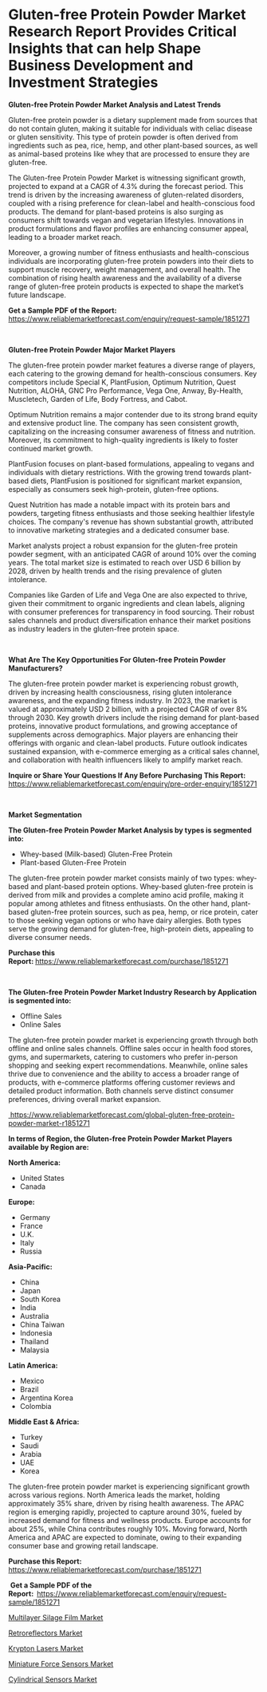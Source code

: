 <p><h1>Gluten-free Protein Powder Market Research Report Provides Critical Insights that can help Shape Business Development and Investment Strategies</h1></p><p><strong>Gluten-free Protein Powder Market Analysis and Latest Trends</strong></p>
<p><p>Gluten-free protein powder is a dietary supplement made from sources that do not contain gluten, making it suitable for individuals with celiac disease or gluten sensitivity. This type of protein powder is often derived from ingredients such as pea, rice, hemp, and other plant-based sources, as well as animal-based proteins like whey that are processed to ensure they are gluten-free.</p><p>The Gluten-free Protein Powder Market is witnessing significant growth, projected to expand at a CAGR of 4.3% during the forecast period. This trend is driven by the increasing awareness of gluten-related disorders, coupled with a rising preference for clean-label and health-conscious food products. The demand for plant-based proteins is also surging as consumers shift towards vegan and vegetarian lifestyles. Innovations in product formulations and flavor profiles are enhancing consumer appeal, leading to a broader market reach.</p><p>Moreover, a growing number of fitness enthusiasts and health-conscious individuals are incorporating gluten-free protein powders into their diets to support muscle recovery, weight management, and overall health. The combination of rising health awareness and the availability of a diverse range of gluten-free protein products is expected to shape the market’s future landscape.</p></p>
<p><strong>Get a Sample PDF of the Report:&nbsp;</strong> <a href="https://www.reliablemarketforecast.com/enquiry/request-sample/1851271?utm_campaign=1601&utm_medium=2&utm_source=Github&utm_content=ia&utm_term=19102024&utm_id=gluten-free-protein-powder">https://www.reliablemarketforecast.com/enquiry/request-sample/1851271</a></p>
<p>&nbsp;</p>
<p><strong>Gluten-free Protein Powder Major Market Players</strong></p>
<p><p>The gluten-free protein powder market features a diverse range of players, each catering to the growing demand for health-conscious consumers. Key competitors include Special K, PlantFusion, Optimum Nutrition, Quest Nutrition, ALOHA, GNC Pro Performance, Vega One, Anway, By-Health, Muscletech, Garden of Life, Body Fortress, and Cabot. </p><p>Optimum Nutrition remains a major contender due to its strong brand equity and extensive product line. The company has seen consistent growth, capitalizing on the increasing consumer awareness of fitness and nutrition. Moreover, its commitment to high-quality ingredients is likely to foster continued market growth.</p><p>PlantFusion focuses on plant-based formulations, appealing to vegans and individuals with dietary restrictions. With the growing trend towards plant-based diets, PlantFusion is positioned for significant market expansion, especially as consumers seek high-protein, gluten-free options.</p><p>Quest Nutrition has made a notable impact with its protein bars and powders, targeting fitness enthusiasts and those seeking healthier lifestyle choices. The company's revenue has shown substantial growth, attributed to innovative marketing strategies and a dedicated consumer base.</p><p>Market analysts project a robust expansion for the gluten-free protein powder segment, with an anticipated CAGR of around 10% over the coming years. The total market size is estimated to reach over USD 6 billion by 2028, driven by health trends and the rising prevalence of gluten intolerance.</p><p>Companies like Garden of Life and Vega One are also expected to thrive, given their commitment to organic ingredients and clean labels, aligning with consumer preferences for transparency in food sourcing. Their robust sales channels and product diversification enhance their market positions as industry leaders in the gluten-free protein space.</p></p>
<p>&nbsp;</p>
<p><strong>What Are The Key Opportunities For Gluten-free Protein Powder Manufacturers?</strong></p>
<p><p>The gluten-free protein powder market is experiencing robust growth, driven by increasing health consciousness, rising gluten intolerance awareness, and the expanding fitness industry. In 2023, the market is valued at approximately USD 2 billion, with a projected CAGR of over 8% through 2030. Key growth drivers include the rising demand for plant-based proteins, innovative product formulations, and growing acceptance of supplements across demographics. Major players are enhancing their offerings with organic and clean-label products. Future outlook indicates sustained expansion, with e-commerce emerging as a critical sales channel, and collaboration with health influencers likely to amplify market reach.</p></p>
<p><strong>Inquire or Share Your Questions If Any Before Purchasing This Report:</strong> <a href="https://www.reliablemarketforecast.com/enquiry/pre-order-enquiry/1851271?utm_campaign=1601&utm_medium=2&utm_source=Github&utm_content=ia&utm_term=19102024&utm_id=gluten-free-protein-powder">https://www.reliablemarketforecast.com/enquiry/pre-order-enquiry/1851271</a></p>
<p>&nbsp;</p>
<p><strong>Market Segmentation</strong></p>
<p><strong>The Gluten-free Protein Powder Market Analysis by types is segmented into:</strong></p>
<p><ul><li>Whey-based (Milk-based) Gluten-Free Protein</li><li>Plant-based Gluten-Free Protein</li></ul></p>
<p><p>The gluten-free protein powder market consists mainly of two types: whey-based and plant-based protein options. Whey-based gluten-free protein is derived from milk and provides a complete amino acid profile, making it popular among athletes and fitness enthusiasts. On the other hand, plant-based gluten-free protein sources, such as pea, hemp, or rice protein, cater to those seeking vegan options or who have dairy allergies. Both types serve the growing demand for gluten-free, high-protein diets, appealing to diverse consumer needs.</p></p>
<p><strong>Purchase this Report:&nbsp;</strong><a href="https://www.reliablemarketforecast.com/purchase/1851271?utm_campaign=1601&utm_medium=2&utm_source=Github&utm_content=ia&utm_term=19102024&utm_id=gluten-free-protein-powder">https://www.reliablemarketforecast.com/purchase/1851271</a></p>
<p>&nbsp;</p>
<p><strong>The Gluten-free Protein Powder Market Industry Research by Application is segmented into:</strong></p>
<p><ul><li>Offline Sales</li><li>Online Sales</li></ul></p>
<p><p>The gluten-free protein powder market is experiencing growth through both offline and online sales channels. Offline sales occur in health food stores, gyms, and supermarkets, catering to customers who prefer in-person shopping and seeking expert recommendations. Meanwhile, online sales thrive due to convenience and the ability to access a broader range of products, with e-commerce platforms offering customer reviews and detailed product information. Both channels serve distinct consumer preferences, driving overall market expansion.</p></p>
<p><a href="https://www.reliablemarketforecast.com/global-gluten-free-protein-powder-market-r1851271?utm_campaign=1601&utm_medium=2&utm_source=Github&utm_content=ia&utm_term=19102024&utm_id=gluten-free-protein-powder">&nbsp;https://www.reliablemarketforecast.com/global-gluten-free-protein-powder-market-r1851271</a></p>
<p><strong>In terms of Region, the Gluten-free Protein Powder Market Players available by Region are:</strong></p>
<p>
    <p> <strong> North America: </strong>
        <ul>
            <li>United States</li>
            <li>Canada</li>
        </ul>
        </p> 
    <p> <strong> Europe: </strong>
        <ul>
            <li>Germany</li>
            <li>France</li>
            <li>U.K.</li>
            <li>Italy</li>
            <li>Russia</li>
        </ul>
        </p> 
    <p> <strong> Asia-Pacific: </strong>
        <ul>
            <li>China</li>
            <li>Japan</li>
            <li>South Korea</li>
            <li>India</li>
            <li>Australia</li>
            <li>China Taiwan</li>
            <li>Indonesia</li>
            <li>Thailand</li>
            <li>Malaysia</li>
        </ul>
        </p> 
    <p> <strong> Latin America: </strong>
        <ul>
            <li>Mexico</li>
            <li>Brazil</li>
            <li>Argentina Korea</li>
            <li>Colombia</li>
        </ul>
        </p> 
    <p> <strong> Middle East & Africa: </strong>
        <ul>
            <li>Turkey</li>
            <li>Saudi</li>
            <li>Arabia</li>
            <li>UAE</li>
            <li>Korea</li>
        </ul>
    </p>
    </p>
<p><p>The gluten-free protein powder market is experiencing significant growth across various regions. North America leads the market, holding approximately 35% share, driven by rising health awareness. The APAC region is emerging rapidly, projected to capture around 30%, fueled by increased demand for fitness and wellness products. Europe accounts for about 25%, while China contributes roughly 10%. Moving forward, North America and APAC are expected to dominate, owing to their expanding consumer base and growing retail landscape.</p></p>
<p><strong>Purchase this Report: </strong><a href="https://www.reliablemarketforecast.com/purchase/1851271?utm_campaign=1601&utm_medium=2&utm_source=Github&utm_content=ia&utm_term=19102024&utm_id=gluten-free-protein-powder">https://www.reliablemarketforecast.com/purchase/1851271</a></p>
<p>&nbsp;<strong>Get a Sample PDF of the Report:&nbsp;&nbsp;</strong><a href="https://www.reliablemarketforecast.com/enquiry/request-sample/1851271?utm_campaign=1601&utm_medium=2&utm_source=Github&utm_content=ia&utm_term=19102024&utm_id=gluten-free-protein-powder">https://www.reliablemarketforecast.com/enquiry/request-sample/1851271</a></p>
<p><strong></strong></p>
<p><p><a href="https://github.com/LilianFaulkner65/Market-Research-Report-List-1/blob/main/multilayer-silage-film-market.md?utm_campaign=1601&utm_medium=2&utm_source=Github&utm_content=ia&utm_term=19102024&utm_id=gluten-free-protein-powder">Multilayer Silage Film Market</a></p><p><a href="https://www.linkedin.com/pulse/retroreflectors-market-industry-landscape-growth-trajectories-sgnkf?utm_campaign=1601&utm_medium=2&utm_source=Github&utm_content=ia&utm_term=19102024&utm_id=gluten-free-protein-powder">Retroreflectors Market</a></p><p><a href="https://www.linkedin.com/pulse/analyzing-krypton-lasers-market-dynamics-growth-drivers-forecasted-vbegf?utm_campaign=1601&utm_medium=2&utm_source=Github&utm_content=ia&utm_term=19102024&utm_id=gluten-free-protein-powder">Krypton Lasers Market</a></p><p><a href="https://www.linkedin.com/pulse/insights-miniature-force-sensors-market-players-size-geographical-do7re?utm_campaign=1601&utm_medium=2&utm_source=Github&utm_content=ia&utm_term=19102024&utm_id=gluten-free-protein-powder">Miniature Force Sensors Market</a></p><p><a href="https://www.linkedin.com/pulse/cylindrical-sensors-industry-sector-market-dynamics-future-k397e?utm_campaign=1601&utm_medium=2&utm_source=Github&utm_content=ia&utm_term=19102024&utm_id=gluten-free-protein-powder">Cylindrical Sensors Market</a></p></p>